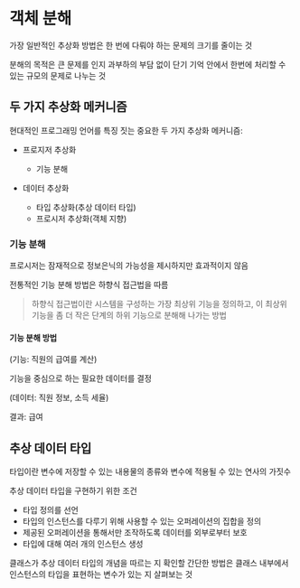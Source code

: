 # 객체 분해

가장 일반적인 추상화 방법은 한 번에 다뤄야 하는 문제의 크기를 줄이는 것

분해의 목적은 큰 문제를 인지 과부하의 부담 없이 단기 기억 안에서 한번에 처리할 수 있는 규모의 문제로 나누는 것

## 두 가지 추상화 메커니즘

현대적인 프로그래밍 언어를 특징 짓는 중요한 두 가지 추상화 메커니즘: 

- 프로지저 추상화
  - 기능 분해

- 데이터 추상화

  - 타입 추상화(추상 데이터 타입)
  - 프로시저 추상화(객체 지향)

### 기능 분해
프로시저는 잠재적으로 정보은닉의 가능성을 제시하지만 효과적이지 않음

전통적인 기능 분해 방법은 하향식 접근법을 따름

> 하향식 접근법이란 시스템을  구성하는 가장 최상위 기능을 정의하고, 이 최상위 기능을 좀 더 작은 단계의 하위 기능으로 분해해 나가는 방법

#### 기능 분해 방법

(기능: 직원의 급여를 계산)

기능을 중심으로 하는 필요한 데이터를 결정

(데이터: 직원 정보, 소득 세율)

결과: 급여


## 추상 데이터 타입

타입이란 변수에 저장할 수 있는 내용물의 종류와 변수에 적용될 수 있는 연사의 가짓수 

추상 데이터 타입을 구현하기 위한 조건

- 타입 정의를 선언
- 타입의 인스턴스를 다루기 위해 사용할 수 있는 오퍼레이션의 집합을 정의
- 제공된 오퍼레이션을 통해서만 조작하도록 데이터를 외부로부터 보호
- 타입에 대해 여러 개의 인스턴스 생성


클래스가 추상 데이터 타입의 개념을 따르는 지 확인할 간단한 방법은 클래스 내부에서 인스턴스의 타입을 표현하는 변수가 있는 지 살펴보는 것







